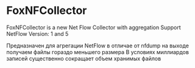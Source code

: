 # FoxNFCollector
FoxNFCollector is a new Net Flow Collector with aggregation
Support NetFlow Version: 1 and 5

Предназначен для агрегации NetFlow 
в отличае от nfdump на выходе получаем файлы гораздо меньшего размера
В условиях миллиардов записей существенно сокращает объем хранимых файлов
